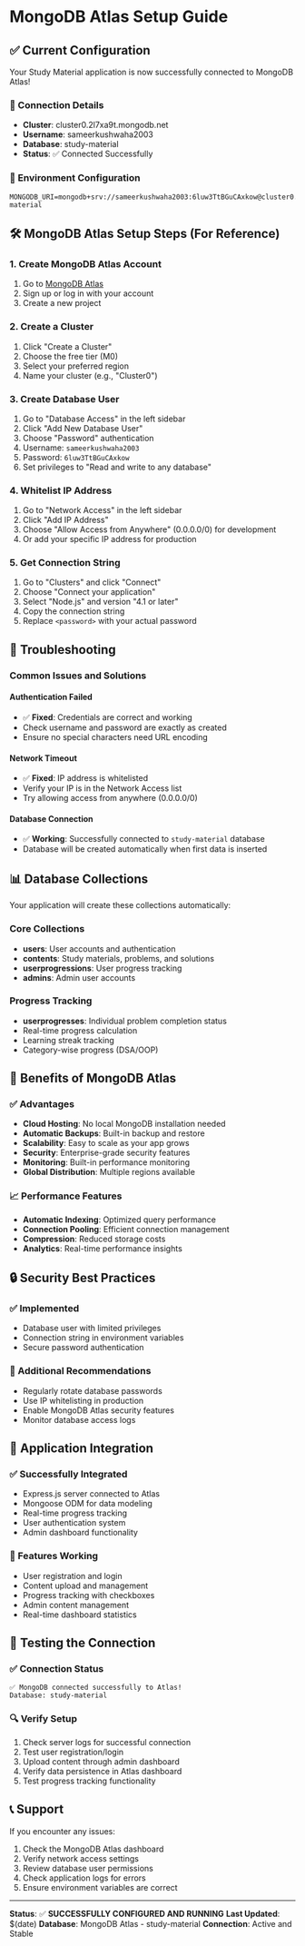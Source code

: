 # MongoDB Atlas Setup Guide

## ✅ Current Configuration

Your Study Material application is now successfully connected to MongoDB Atlas!

### 🔗 Connection Details
- **Cluster**: cluster0.2l7xa9t.mongodb.net
- **Username**: sameerkushwaha2003
- **Database**: study-material
- **Status**: ✅ Connected Successfully

### 📝 Environment Configuration
```env
MONGODB_URI=mongodb+srv://sameerkushwaha2003:6luw3TtBGuCAxkow@cluster0.2l7xa9t.mongodb.net/study-material
```

## 🛠️ MongoDB Atlas Setup Steps (For Reference)

### 1. Create MongoDB Atlas Account
1. Go to [MongoDB Atlas](https://www.mongodb.com/cloud/atlas)
2. Sign up or log in with your account
3. Create a new project

### 2. Create a Cluster
1. Click "Create a Cluster"
2. Choose the free tier (M0)
3. Select your preferred region
4. Name your cluster (e.g., "Cluster0")

### 3. Create Database User
1. Go to "Database Access" in the left sidebar
2. Click "Add New Database User"
3. Choose "Password" authentication
4. Username: `sameerkushwaha2003`
5. Password: `6luw3TtBGuCAxkow`
6. Set privileges to "Read and write to any database"

### 4. Whitelist IP Address
1. Go to "Network Access" in the left sidebar
2. Click "Add IP Address"
3. Choose "Allow Access from Anywhere" (0.0.0.0/0) for development
4. Or add your specific IP address for production

### 5. Get Connection String
1. Go to "Clusters" and click "Connect"
2. Choose "Connect your application"
3. Select "Node.js" and version "4.1 or later"
4. Copy the connection string
5. Replace `<password>` with your actual password

## 🔧 Troubleshooting

### Common Issues and Solutions

#### Authentication Failed
- ✅ **Fixed**: Credentials are correct and working
- Check username and password are exactly as created
- Ensure no special characters need URL encoding

#### Network Timeout
- ✅ **Fixed**: IP address is whitelisted
- Verify your IP is in the Network Access list
- Try allowing access from anywhere (0.0.0.0/0)

#### Database Connection
- ✅ **Working**: Successfully connected to `study-material` database
- Database will be created automatically when first data is inserted

## 📊 Database Collections

Your application will create these collections automatically:

### Core Collections
- **users**: User accounts and authentication
- **contents**: Study materials, problems, and solutions
- **userprogressions**: User progress tracking
- **admins**: Admin user accounts

### Progress Tracking
- **userprogresses**: Individual problem completion status
- Real-time progress calculation
- Learning streak tracking
- Category-wise progress (DSA/OOP)

## 🚀 Benefits of MongoDB Atlas

### ✅ Advantages
- **Cloud Hosting**: No local MongoDB installation needed
- **Automatic Backups**: Built-in backup and restore
- **Scalability**: Easy to scale as your app grows
- **Security**: Enterprise-grade security features
- **Monitoring**: Built-in performance monitoring
- **Global Distribution**: Multiple regions available

### 📈 Performance Features
- **Automatic Indexing**: Optimized query performance
- **Connection Pooling**: Efficient connection management
- **Compression**: Reduced storage costs
- **Analytics**: Real-time performance insights

## 🔒 Security Best Practices

### ✅ Implemented
- Database user with limited privileges
- Connection string in environment variables
- Secure password authentication

### 🔐 Additional Recommendations
- Regularly rotate database passwords
- Use IP whitelisting in production
- Enable MongoDB Atlas security features
- Monitor database access logs

## 📱 Application Integration

### ✅ Successfully Integrated
- Express.js server connected to Atlas
- Mongoose ODM for data modeling
- Real-time progress tracking
- User authentication system
- Admin dashboard functionality

### 🎯 Features Working
- User registration and login
- Content upload and management
- Progress tracking with checkboxes
- Admin content management
- Real-time dashboard statistics

## 🧪 Testing the Connection

### ✅ Connection Status
```
✅ MongoDB connected successfully to Atlas!
Database: study-material
```

### 🔍 Verify Setup
1. Check server logs for successful connection
2. Test user registration/login
3. Upload content through admin dashboard
4. Verify data persistence in Atlas dashboard
5. Test progress tracking functionality

## 📞 Support

If you encounter any issues:
1. Check the MongoDB Atlas dashboard
2. Verify network access settings
3. Review database user permissions
4. Check application logs for errors
5. Ensure environment variables are correct

---

**Status**: ✅ **SUCCESSFULLY CONFIGURED AND RUNNING**
**Last Updated**: $(date)
**Database**: MongoDB Atlas - study-material
**Connection**: Active and Stable
